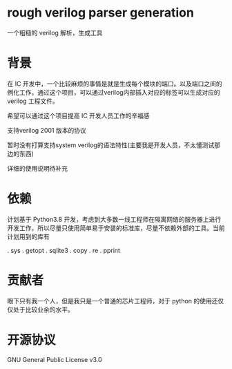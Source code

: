 # rough verilog parser generation
一个粗糙的 verilog 解析，生成工具

# 背景
在 IC 开发中，一个比较麻烦的事情是就是生成每个模块的端口。以及端口之间的例化工作，通过这个项目，可以通过verilog内部插入对应的标签可以生成对应的 verilog 工程文件。

希望可以通过这个项目提高 IC 开发人员工作的辛福感

支持verilog 2001 版本的协议

暂时没有打算支持system verilog的语法特性(主要我是开发人员，不太懂测试那边的东西)

详细的使用说明待补充

# 依赖
计划基于 Python3.8 开发，考虑到大多数一线工程师在隔离网络的服务器上进行开发工作，所以尽量只使用简单易于安装的标准库，尽量不依赖外部的工具。当前计划用到的库有

   . sys
   . getopt
   . sqlite3
   . copy
   . re
   . pprint

# 贡献者

眼下只有我一个人，但是我只是一个普通的芯片工程师，对于 python 的使用还仅仅处于比较业余的水平。

# 开源协议

GNU General Public License v3.0 
